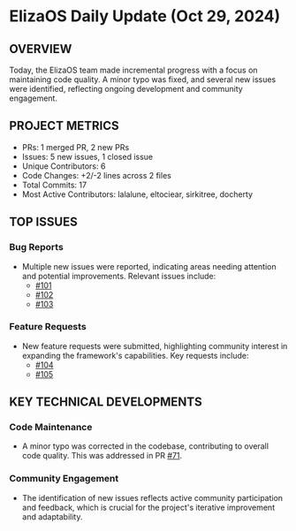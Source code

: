 # ElizaOS Daily Update (Oct 29, 2024)

## OVERVIEW 
Today, the ElizaOS team made incremental progress with a focus on maintaining code quality. A minor typo was fixed, and several new issues were identified, reflecting ongoing development and community engagement.

## PROJECT METRICS
- PRs: 1 merged PR, 2 new PRs
- Issues: 5 new issues, 1 closed issue
- Unique Contributors: 6
- Code Changes: +2/-2 lines across 2 files
- Total Commits: 17
- Most Active Contributors: lalalune, eltociear, sirkitree, docherty

## TOP ISSUES
### Bug Reports
- Multiple new issues were reported, indicating areas needing attention and potential improvements. Relevant issues include:
  - [#101](https://github.com/elizaos/eliza/issues/101)
  - [#102](https://github.com/elizaos/eliza/issues/102)
  - [#103](https://github.com/elizaos/eliza/issues/103)

### Feature Requests
- New feature requests were submitted, highlighting community interest in expanding the framework's capabilities. Key requests include:
  - [#104](https://github.com/elizaos/eliza/issues/104)
  - [#105](https://github.com/elizaos/eliza/issues/105)

## KEY TECHNICAL DEVELOPMENTS
### Code Maintenance
- A minor typo was corrected in the codebase, contributing to overall code quality. This was addressed in PR [#71](https://github.com/elizaos/eliza/pull/71).

### Community Engagement
- The identification of new issues reflects active community participation and feedback, which is crucial for the project's iterative improvement and adaptability.